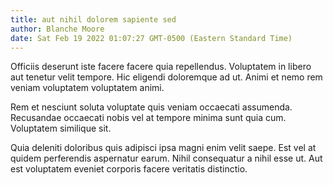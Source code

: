 ```yaml
---
title: aut nihil dolorem sapiente sed
author: Blanche Moore
date: Sat Feb 19 2022 01:07:27 GMT-0500 (Eastern Standard Time)
---
```

Officiis deserunt iste facere facere quia repellendus. Voluptatem in libero aut tenetur velit tempore. Hic eligendi doloremque ad ut. Animi et nemo rem veniam voluptatem voluptatem animi.

 Rem et nesciunt soluta voluptate quis veniam occaecati assumenda. Recusandae occaecati nobis vel at tempore minima sunt quia cum. Voluptatem similique sit.

 Quia deleniti doloribus quis adipisci ipsa magni enim velit saepe. Est vel at quidem perferendis aspernatur earum. Nihil consequatur a nihil esse ut. Aut est voluptatem eveniet corporis facere veritatis distinctio.